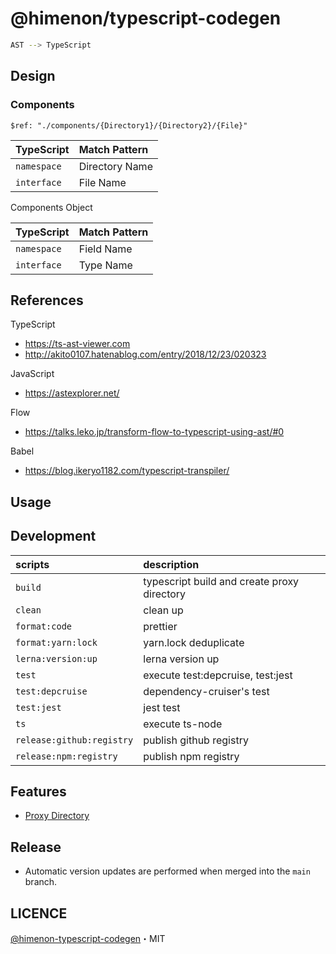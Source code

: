 # @himenon/typescript-codegen

```bash
AST --> TypeScript
```

## Design

### Components

`$ref: "./components/{Directory1}/{Directory2}/{File}"`

| TypeScript  | Match Pattern  |
| :---------- | :------------- |
| `namespace` | Directory Name |
| `interface` | File Name      |

Components Object

| TypeScript  | Match Pattern |
| :---------- | :------------ |
| `namespace` | Field Name    |
| `interface` | Type Name     |

## References

TypeScript

- https://ts-ast-viewer.com
- http://akito0107.hatenablog.com/entry/2018/12/23/020323

JavaScript

- https://astexplorer.net/

Flow

- https://talks.leko.jp/transform-flow-to-typescript-using-ast/#0

Babel

- https://blog.ikeryo1182.com/typescript-transpiler/

## Usage

## Development

| scripts                   | description                                 |
| :------------------------ | :------------------------------------------ |
| `build`                   | typescript build and create proxy directory |
| `clean`                   | clean up                                    |
| `format:code`             | prettier                                    |
| `format:yarn:lock`        | yarn.lock deduplicate                       |
| `lerna:version:up`        | lerna version up                            |
| `test`                    | execute test:depcruise, test:jest           |
| `test:depcruise`          | dependency-cruiser's test                   |
| `test:jest`               | jest test                                   |
| `ts`                      | execute ts-node                             |
| `release:github:registry` | publish github registry                     |
| `release:npm:registry`    | publish npm registry                        |

## Features

- [Proxy Directory](https://himenon.github.io/docs/javascript/proxy-directory-design-pattern/)

## Release

- Automatic version updates are performed when merged into the `main` branch.

## LICENCE

[@himenon-typescript-codegen](https://github.com/Himenon/typescript-codegen)・MIT
